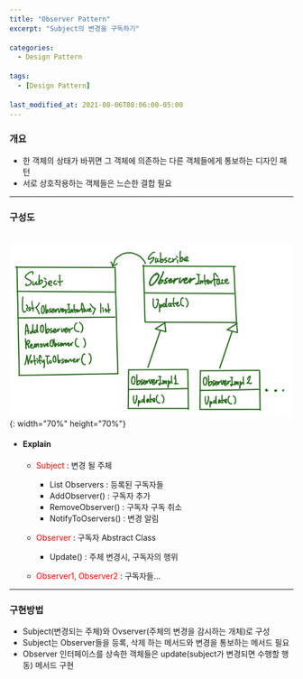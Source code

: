 ```yaml
---
title: "Observer Pattern"
excerpt: "Subject의 변경을 구독하기" 

categories:
  - Design Pattern

tags:
  - [Design Pattern]

last_modified_at: 2021-08-06T08:06:00-05:00
---
```



### 개요
 - 한 객체의 상태가 바뀌면 그 객체에 의존하는 다른 객체들에게 통보하는 디자인 패턴
 - 서로 상호작용하는 객체들은 느슨한 결합 필요

---

### 구성도
　　![image](/assets/images/DesignPattern/ObserverPattern.png){: width="70%" height="70%"}  

 - #### Explain
   - <span style="color:red">Subject</span> : 변경 될 주체
     - List<Observer> Observers : 등록된 구독자들
     - AddObserver() : 구독자 추가
     - RemoveObserver() : 구독자 구독 취소
     - NotifyToOservers() : 변경 알림  
     
   - <span style="color:red">Observer</span> : 구독자 Abstract Class
     - Update() : 주체 변경시, 구독자의 행위  
  
   - <span style="color:red">Observer1, Observer2</span> : 구독자들...


  

---
### 구현방법
 - Subject(변경되는 주체)와 Ovserver(주체의 변경을 감시하는 개체)로 구성
 - Subject는 Observer들을 등록, 삭제 하는 메서드와 변경을 통보하는 메서드 필요
 - Observer 인터페이스를 상속한 객체들은 update(subject가 변경되면 수행할 행동) 메서드 구현 

